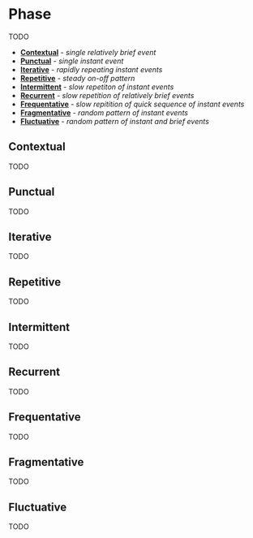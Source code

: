 # Phase

TODO

- [**Contextual**](#contextual) - _single relatively brief event_
- [**Punctual**](#punctual) - _single instant event_
- [**Iterative**](#iterative) - _rapidly repeating instant events_
- [**Repetitive**](#repetitive) - _steady on-off pattern_
- [**Intermittent**](#intermittent) - _slow repetiton of instant events_
- [**Recurrent**](#recurrent) - _slow repetition of relatively brief events_
- [**Frequentative**](#frequentative) - _slow repitition of quick sequence of instant events_
- [**Fragmentative**](#fragmentative) - _random pattern of instant events_
- [**Fluctuative**](#fluctuative) - _random pattern of instant and brief events_
## Contextual

TODO

## Punctual

TODO

## Iterative

TODO

## Repetitive

TODO

## Intermittent

TODO

## Recurrent

TODO

## Frequentative

TODO

## Fragmentative

TODO

## Fluctuative

TODO


